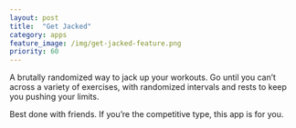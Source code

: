 ```yaml
---
layout: post
title:  "Get Jacked"
category: apps
feature_image: /img/get-jacked-feature.png
priority: 60
---
```

A brutally randomized way to jack up your workouts. Go until you can’t across a variety of exercises, with randomized intervals and rests to keep you pushing your limits.

Best done with friends. If you’re the competitive type, this app is for you.
